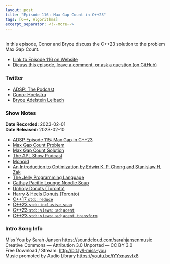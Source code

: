 ```yaml
---
layout: post
title: "Episode 116: Max Gap Count in C++23"
tags: [C++, Algorithms]
excerpt_separator: <!--more-->
---
```


<div id="buzzsprout-player-12225378"></div><script src="https://www.buzzsprout.com/1501960/12225378-episode-116-max-gap-count-in-c-23.js?container_id=buzzsprout-player-12225378&player=small" type="text/javascript" charset="utf-8"></script>

<br>In this episode, Conor and Bryce discuss the C++23 solution to the problem Max Gap Count.
 
<!--more-->

* [Link to Episode 116 on Website](https://adspthepodcast.com/2023/02/10/Episode-116.html)
* [Dicuss this episode, leave a comment, or ask a question (on GitHub)](https://github.com/codereport/adsp2/discussions/6)

### Twitter
 
* [ADSP: The Podcast](https://twitter.com/adspthepodcast) 
* [Conor Hoekstra](https://twitter.com/code_report)
* [Bryce Adelstein Lelbach](https://twitter.com/blelbach)

### Show Notes
 
**Date Recorded:** 2023-02-01 <br>
**Date Released:** 2023-02-10

* [ADSP Episode 115: Max Gap in C++23](https://adspthepodcast.com/2023/02/03/Episode-115.html)
* [Max Gap Count Problem](https://theweeklychallenge.org/blog/perl-weekly-challenge-198/)
* [Max Gap Count Solution](https://github.com/codereport/top10/blob/main/07_max_gap_count/max_gap_count.cpp)
* [The APL Show Podcast](https://apl.show/)
* [Monoid](https://en.wikipedia.org/wiki/Monoid)
* [An Introduction to Optimization by Edwin K. P. Chong and Stanislaw H. Zak](https://www.amazon.com/Introduction-Optimization-Edwin-K-Chong/dp/1118279018)
* [The Jelly Programming Language](https://github.com/DennisMitchell/jellylanguage)
* [Cathay Pacific Lounge Noodle Soup](https://goodmagazine.co.nz/bring-the-taste-of-asia-into-your-home/)
* [Unholy Donuts (Toronto)](https://unholydonutsto.ca/)
* [Harry & Heels Donuts (Toronto)](https://www.skipthedishes.com/harry-and-heels-california-donuts)
* [C++17 `std::reduce`](https://en.cppreference.com/w/cpp/algorithm/reduce)
* [C++23 `std::inclusive_scan`](https://en.cppreference.com/w/cpp/algorithm/inclusive_scan)
* [C++23 `std::views::adjacent`](https://en.cppreference.com/w/cpp/ranges/adjacent_view)
* [C++23 `std::views::adjacent_transform`](https://en.cppreference.com/w/cpp/ranges/adjacent_transform_view)

### Intro Song Info
 
Miss You by Sarah Jansen https://soundcloud.com/sarahjansenmusic<br>
Creative Commons — Attribution 3.0 Unported — CC BY 3.0<br>
Free Download / Stream: http://bit.ly/l-miss-you<br>
Music promoted by Audio Library https://youtu.be/iYYxnasvfx8<br>
